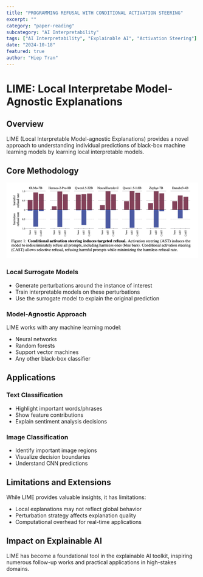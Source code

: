 ```yaml
---
title: "PROGRAMMING REFUSAL WITH CONDITIONAL ACTIVATION STEERING"
excerpt: ""
category: "paper-reading"
subcategory: "AI Interpretability"
tags: ["AI Interpretability", "Explainable AI", "Activation Steering"]
date: "2024-10-18"
featured: true
author: "Hiep Tran"
---
```


# LIME: Local Interpretabe Model-Agnostic Explanations

## Overview

LIME (Local Interpretable Model-agnostic Explanations) provides a novel approach to understanding individual predictions of black-box machine learning models by learning local interpretable models.

## Core Methodology

![alt text](image.png)


### Local Surrogate Models

- Generate perturbations around the instance of interest
- Train interpretable models on these perturbations
- Use the surrogate model to explain the original prediction

### Model-Agnostic Approach

LIME works with any machine learning model:

- Neural networks
- Random forests
- Support vector machines
- Any other black-box classifier

## Applications

### Text Classification

- Highlight important words/phrases
- Show feature contributions
- Explain sentiment analysis decisions

### Image Classification

- Identify important image regions
- Visualize decision boundaries
- Understand CNN predictions

## Limitations and Extensions

While LIME provides valuable insights, it has limitations:

- Local explanations may not reflect global behavior
- Perturbation strategy affects explanation quality
- Computational overhead for real-time applications

## Impact on Explainable AI

LIME has become a foundational tool in the explainable AI toolkit, inspiring numerous follow-up works and practical applications in high-stakes domains.
